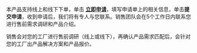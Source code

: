 本产品支持线上和线下下单，单击 [**立即申请**](https://cloud.tencent.com/apply/p/gqn7hmu4ax8)，填写申请单上的相关信息，单击**提交申请**，收到申请后，我们将有专人与您联系。销售团队会在5个工作日内联系您进行售前需求调研和产品介绍。

销售会对您的工厂进行售前调研（线上或线下），再确认产品需求匹配后，会针对您的工厂出产品解决方案和产品报价。

